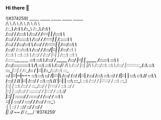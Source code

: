 ### Hi there 👋

<!--
**ClassKsune/ClassKsune** is a ✨ _special_ ✨ repository because its `README.md` (this file) appears on your GitHub profile.

Here are some ideas to get you started:

- 🔭 I’m currently working on ...
- 🌱 I’m currently learning ...
- 👯 I’m looking to collaborate on ...
- 🤔 I’m looking for help with ...
- 💬 Ask me about ...
- 📫 How to reach me: ...
- 😄 Pronouns: ...
- ⚡ Fun fact: ...
-->

![#374259]        _____                    _____                    _____                    _____                    _____          
         /\    \                  /\    \                  /\    \                  /\    \                  /\    \         
        /::\____\                /::\    \                /::\____\                /::\____\                /::\    \        
       /:::/    /               /::::\    \              /:::/    /               /::::|   |               /::::\    \       
      /:::/    /               /::::::\    \            /:::/    /               /:::::|   |              /::::::\    \      
     /:::/    /               /:::/\:::\    \          /:::/    /               /::::::|   |             /:::/\:::\    \     
    /:::/____/               /:::/__\:::\    \        /:::/    /               /:::/|::|   |            /:::/__\:::\    \    
   /::::\    \               \:::\   \:::\    \      /:::/    /               /:::/ |::|   |           /::::\   \:::\    \   
  /::::::\____\________    ___\:::\   \:::\    \    /:::/    /      _____    /:::/  |::|   | _____    /::::::\   \:::\    \  
 /:::/\:::::::::::\    \  /\   \:::\   \:::\    \  /:::/____/      /\    \  /:::/   |::|   |/\    \  /:::/\:::\   \:::\    \ 
/:::/  |:::::::::::\____\/::\   \:::\   \:::\____\|:::|    /      /::\____\/:: /    |::|   /::\____\/:::/__\:::\   \:::\____\
\::/   |::|~~~|~~~~~     \:::\   \:::\   \::/    /|:::|____\     /:::/    /\::/    /|::|  /:::/    /\:::\   \:::\   \::/    /
 \/____|::|   |           \:::\   \:::\   \/____/  \:::\    \   /:::/    /  \/____/ |::| /:::/    /  \:::\   \:::\   \/____/ 
       |::|   |             \:::\   \:::\____\       \:::\    /:::/    /            |::::::/    /      \:::\   \:::\____\    
       |::|   |              \:::\  /:::/    /        \:::\__/:::/    /             |:::::/    /        \:::\   \::/    /    
       |::|   |               \:::\/:::/    /          \::::::::/    /              |::::/    /          \:::\   \/____/     
       |::|   |                \::::::/    /            \::::::/    /               /:::/    /            \:::\    \         
       \::|   |                 \::::/    /              \::::/    /               /:::/    /              \:::\____\        
        \:|   |                  \::/    /                \::/____/                \::/    /                \::/    /        
         \|___|                   \/____/                  ~~                       \/____/                  \/____/         '#374259'
                                                                                                                             
